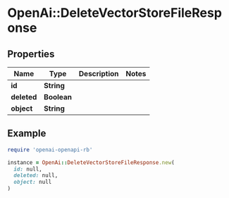 # OpenAi::DeleteVectorStoreFileResponse

## Properties

| Name | Type | Description | Notes |
| ---- | ---- | ----------- | ----- |
| **id** | **String** |  |  |
| **deleted** | **Boolean** |  |  |
| **object** | **String** |  |  |

## Example

```ruby
require 'openai-openapi-rb'

instance = OpenAi::DeleteVectorStoreFileResponse.new(
  id: null,
  deleted: null,
  object: null
)
```

